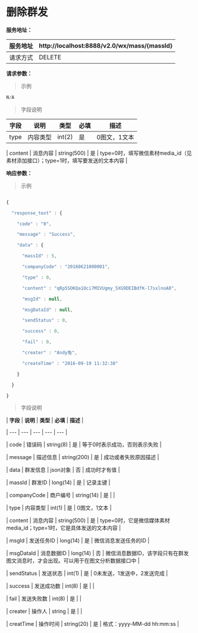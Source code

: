 # 删除群发

**服务地址：**

| 服务地址 | http:\/\/localhost:8888\/v2.0\/wx\/mass/{massId} |
| --- | --- |
| 请求方式 | DELETE |

**请求参数：**

> 示例

```js
N/A
```

> 字段说明

| **字段** | **说明** | **类型** | **必填** | **描述** |
| --- | --- | --- | --- | --- |
| type | 内容类型 | int\(2\) | 是 | 0图文，1文本 |

| content | 消息内容 | string\(500\) | 是 | type=0时，填写微信素材media\_id（见素材添加接口）；type=1时，填写要发送的文本内容 |

**响应参数：**

> 示例

```js

{

  "response_text" : {

    "code" : "0",

    "message" : "Success",

    "data" : {

      "massId" : 5,

      "companyCode" : "20160621000001",

      "type" : 0,

      "content" : "qRp5SOKQa1Oci7MIVUgmy_5XG9DEIBdfK-l7sxlnoA8",

      "msgId" : null,

      "msgDataId" : null,

      "sendStatus" : 0,

      "success" : 0,

      "fail" : 0,

      "creater" : "Andy兔",

      "createTime" : "2016-09-19 11:32:38"

    }

  }

}

```

> 字段说明

| **字段** | **说明** | **类型** | **必填** | **描述** |

| --- | --- | --- | --- | --- |

| code | 错误码 | string\(8\) | 是 | 等于0时表示成功，否则表示失败 |

| message | 描述信息 | string\(200\) | 是 | 成功或者失败原因描述 |

| data | 群发信息 | json对象 | 否 | 成功时才有值 |

| massId | 群发ID | long\(14\) | 是 | 记录主键 |

| companyCode | 商户编号 | string\(14\) | 是 |  |

| type | 内容类型 | int\(1\) | 是 | 0图文，1文本 |

| content | 消息内容 | string\(500\) | 是 | type=0时，它是微信媒体素材media\_id；type=1时，它是具体发送的文本内容 |

| msgId | 发送任务ID | long\(14\) | 是 | 微信消息发送任务的ID |

| msgDataId | 消息数据ID | long\(14\) | 否 | 微信消息数据ID，该字段只有在群发图文消息时，才会出现。可以用于在图文分析数据接口中 |

| sendStatus | 发送状态 | int\(1\) | 是 | 0未发送，1发送中，2发送完成 |

| success | 发送成功数 | int\(8\) | 是 |  |

| fail | 发送失败数 | int\(8\) | 是 |  |

| creater | 操作人 | string | 是 |  |

| creatTime | 操作时间 | string\(20\) | 是 | 格式：yyyy-MM-dd hh:mm:ss |


